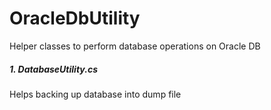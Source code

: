 # OracleDbUtility
Helper classes to perform database operations on Oracle DB

##### 1. DatabaseUtility.cs
 Helps backing up database into dump file

